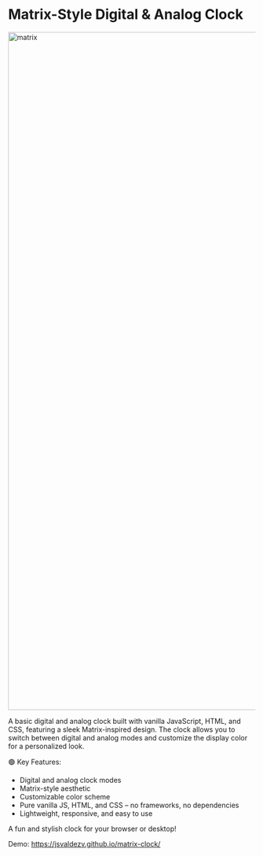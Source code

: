 # Matrix-Style Digital & Analog Clock

<img width="1380" alt="matrix" src="https://user-images.githubusercontent.com/47612276/143804834-58818298-68cc-4364-bb0c-610682181c9b.png">

A basic digital and analog clock built with vanilla JavaScript, HTML, and CSS, featuring a sleek Matrix-inspired design. The clock allows you to switch between digital and analog modes and customize the display color for a personalized look.

🟢 Key Features:

- Digital and analog clock modes
- Matrix-style aesthetic
- Customizable color scheme
- Pure vanilla JS, HTML, and CSS – no frameworks, no dependencies
- Lightweight, responsive, and easy to use

A fun and stylish clock for your browser or desktop!

Demo: https://jsvaldezv.github.io/matrix-clock/
